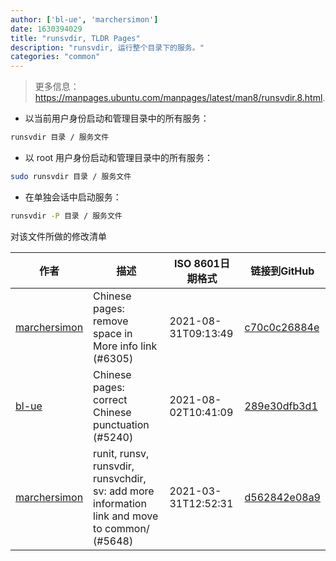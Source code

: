 ```yaml
---
author: ['bl-ue', 'marchersimon']
date: 1630394029
title: "runsvdir, TLDR Pages"
description: "runsvdir, 运行整个目录下的服务。"
categories: "common"
---
```

> 更多信息：<https://manpages.ubuntu.com/manpages/latest/man8/runsvdir.8.html>.

- 以当前用户身份启动和管理目录中的所有服务：

```bash
runsvdir 目录 / 服务文件
```

- 以 root 用户身份启动和管理目录中的所有服务：

```bash
sudo runsvdir 目录 / 服务文件
```

- 在单独会话中启动服务：

```bash
runsvdir -P 目录 / 服务文件
```
对该文件所做的修改清单


作者 | 描述 | ISO 8601日期格式 | 链接到GitHub
------|-----|-----|-----
[marchersimon](mailto:50295997+marchersimon@users.noreply.github.com) | Chinese pages: remove space in More info link (#6305) | 2021-08-31T09:13:49 | [c70c0c26884e](https://github.com/tldr-pages/tldr/commit/c70c0c26884ee74fabb640cd842d1e4c72d9df4b)
[bl-ue](mailto:54780737+bl-ue@users.noreply.github.com) | Chinese pages: correct Chinese punctuation (#5240) | 2021-08-02T10:41:09 | [289e30dfb3d1](https://github.com/tldr-pages/tldr/commit/289e30dfb3d1d73bade9e3610e12bfc90e9270ae)
[marchersimon](mailto:50295997+marchersimon@users.noreply.github.com) | runit, runsv, runsvdir, runsvchdir, sv: add more information link and move to common/ (#5648) | 2021-03-31T12:52:31 | [d562842e08a9](https://github.com/tldr-pages/tldr/commit/d562842e08a9fb8d1c71eb165394132acd5d9b3f)

